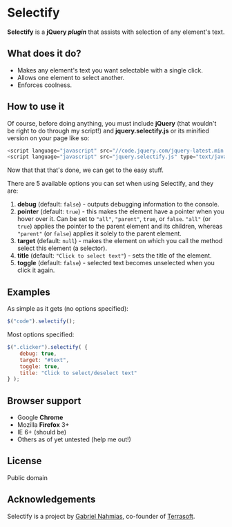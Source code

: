 Selectify
=============

**Selectify** is a **jQuery _plugin_** that assists with selection of any element's text.

What does it do?
-----------

* Makes any element's text you want selectable with a single click.
* Allows one element to select another.
* Enforces coolness.

How to use it
-----------

Of course, before doing anything, you must include **jQuery** (that wouldn't be right to do through my script!) and **jquery.selectify.js** or its minified version on your page like so:
	
```javascript
<script language="javascript" src="//code.jquery.com/jquery-latest.min.js" type="text/javascript"></script>
<script language="javascript" src="jquery.selectify.js" type="text/javascript"></script>
```

Now that that that's done, we can get to the easy stuff.

There are 5 available options you can set when using Selectify, and they are:

1.  **debug** (default: `false`) - outputs debugging information to the console.
2.  **pointer** (default: `true`) - this makes the element have a pointer when you hover over it.  Can be set to `"all"`, `"parent"`, `true`, or `false`.  `"all"` (or `true`) applies the pointer to the parent element and its children, whereas `"parent"` (or `false`) applies it solely to the parent element.
3.  **target** (default: `null`) - makes the element on which you call the method select this element (a selector).
4.  **title** (default: `"Click to select text"`) - sets the title of the element.
5.  **toggle** (default: `false`) - selected text becomes unselected when you click it again.

Examples
-----------

As simple as it gets (no options specified):

```javascript
$("code").selectify();
```

Most options specified:

```javascript
$(".clicker").selectify( {
	debug: true,
	target: "#text",
	toggle: true,
	title: "Click to select/deselect text"
} );
```

Browser support
-----------

* Google **Chrome**
* Mozilla **Firefox** 3+
* IE 6+ (should be)
* Others as of yet untested (help me out!)

License
-----------

Public domain

Acknowledgements
------------

Selectify is a project by [Gabriel Nahmias](mailto:gabriel@terrasoftlabs.com), co-founder of [Terrasoft](http://terrasoftlabs.com).
